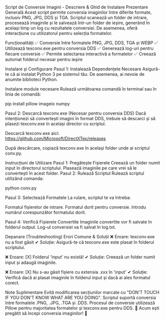 Script de Conversie Imagini - Descriere & Ghid de Instalare Prezentare Generală Acest script permite conversia imaginilor între diferite formate, inclusiv PNG, JPG, DDS și TGA. Scriptul scanează un folder de intrare, procesează imaginile și le salvează într-un folder de ieșire, generând în același timp un log cu rezultatele conversiei. De asemenea, oferă interacțiune cu utilizatorul pentru selecția formatelor.

Funcționalități ✅ Conversie între formatele PNG, JPG, DDS, TGA și WEBP ✅ Utilizează texconv.exe pentru conversia DDS ✅ Generează log-uri pentru fiecare conversie ✅ Permite selectarea interactivă a formatelor ✅ Creează automat folderul necesar pentru ieșire

Instalare și Configurare Pasul 1: Instalează Dependențele Necesare Asigură-te că ai instalat Python 3 pe sistemul tău. De asemenea, ai nevoie de anumite biblioteci Python.

Instalare module necesare Rulează următoarea comandă în terminal sau în linia de comandă:

pip install pillow imageio numpy

Pasul 2: Descarcă texconv.exe (Necesar pentru conversia DDS) Dacă intenționezi să convertești imagini în format DDS, trebuie să descarci și să plasezi texconv.exe în același director cu scriptul.

Descarcă texconv.exe aici: https://github.com/Microsoft/DirectXTex/releases

După descărcare, copiază texconv.exe în același folder unde ai scriptul conv.py.

Instrucțiuni de Utilizare Pasul 1: Pregătește Fișierele Creează un folder numit input în directorul scriptului. Plasează imaginile pe care vrei să le convertești în acest folder. Pasul 2: Rulează Scriptul Rulează scriptul utilizând comanda:

python conv.py

Pasul 3: Selectează Formatele La rulare, scriptul te va întreba:

Formatul fișierelor de intrare. Formatul dorit pentru conversie. Introdu numărul corespunzător formatului dorit.

Pasul 4: Verifică Fișierele Convertite Imaginile convertite vor fi salvate în folderul output. Log-ul conversiei va fi salvat în log.txt.

Depanare (Troubleshooting) Erori Comune & Soluții ❌ Eroare: texconv.exe nu a fost găsit ✔ Soluție: Asigură-te că texconv.exe este plasat în folderul scriptului.

❌ Eroare: [X] Folderul 'input' nu există! ✔ Soluție: Creează un folder numit input și adaugă imaginile.

❌ Eroare: [X] Nu s-au găsit fișiere cu extensia .xxx în 'input' ✔ Soluție: Verifică dacă ai plasat imaginile în folderul input și dacă ai ales formatul corect.

Note Suplimentare Evită modificarea secțiunilor marcate cu "DON'T TOUCH IF YOU DON'T KNOW WHAT ARE YOU DOING". Scriptul suportă conversia între formatele .PNG, .JPG, .TGA și .DDS. Procesul de conversie utilizează Pillow pentru majoritatea formatelor și texconv.exe pentru DDS. 🚀 Acum ești pregătit să începi conversia imaginilor! 🚀
